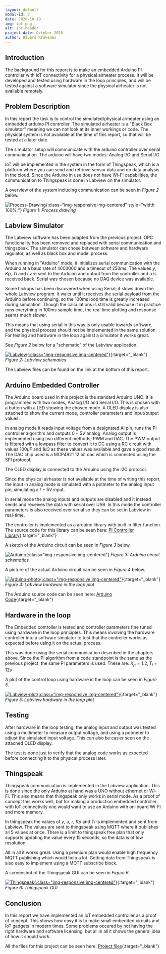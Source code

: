 ```yaml
---
layout: default
modal-id: 2
date: 2020-10-19
img: iot.png
alt: iot-header
project-date: October 2020
author: Håvard Kråkenes
---
```


## Introduction

The background for this report is to make an embedded Arduino PI controller with IoT connectivity for a physical airheater process. It will be developed and tested using hardware in the loop principles, and will be tested against a software simulator since the physical airheater is not available remotely.

## Problem Description

In this report the task is to control the simulated/physical airheater using an embedded arduino PI controller. The simulated airheater is a "Black Box simulator" meaning we can not look at its inner workings or code. The physical system is not available at the time of this report, so that will be tested at a later date.

The simulator setup will communicate with the arduino controller over serial communication. The arduino will have two modes: Analog I/O and Serial I/O.

IoT will be implemented in the system in the form of Thingspeak, which is a platform where you can send and retrieve sensor data and do data analysis in the cloud.
Since the Arduino in use does not have Wi-Fi capabilities, the communication to Thingspeak is done in Labview on the simulator.

A overview of the system including communication can be seen in *Figure 2* below.

![Process-Drawing](img/projects/iot/process.png){:class="img-responsive img-centered" style="width: 100%;"}
*Figure 1: Process drawing*  

## Labview Simulator  
The Labview software has been adapted from the previous project. OPC functionality has been removed and replaced with serial communication and thingspeak.
The simulator can chose between software and hardware regulator, as well as black box and model process.

When running in "Arduino" mode, it initializes serial communication with the Arduino at a baud rate of $4000000$ and a timeout of $250ms$. The values $y$, $Kp$, $Ti$ and $r$ are sent to the Arduino and output from the controller and $u$ is received back. Serial was chosen because no DAQ device was available.

Some hickups has been discovered when using Serial; it slows down the whole Labview program. It waits until it receives the serial payload from the Arduino before continuing, so the 100ms loop time is greatly increased during simulation. Though the calculations is still valid because it in practice runs everything in $100ms$ sample time, the real time plotting and response seems much slower.

This means that using serial in this way is only usable towards software, and the physical process should not be implemented in the same solution. For testing and hardware in the loop against a simulator it works great.

See *Figure 2* below for a "schematic" of the Labview application.

[![Labview](img/projects/iot/labview.png){:class="img-responsive img-centered"}](https://raw.githubusercontent.com/haavardnk/IIA4217/gh-pages/img/projects/iot/labview.png){:target="_blank"}
*Figure 2: Labview schematics*  

The Labview files can be found on the link at the bottom of this report.

## Arduino Embedded Controller
The Arduino board used in this project is the standard Arduino UNO. It is programmed with two modes, Analog I/O and Serial I/O. This is chosen with a button with a LED showing the chosen mode. A OLED display is also attached to show the current mode, controller parameters and input/output values.

In analog mode it reads input voltage from a designated AI pin, runs the PI controller algorithm and outputs $0-5V$ analog. Analog output is implemented using two different methods; PWM and DAC. The PWM output is filtered with a lowpass filter to convert it to DC using a RC circuit with values $100µF$ and $1kΩ$ as these values was available and gave a good result. The DAC chip used is a MCP4921 12 bit dac which is connected using the SPI protocol.

The OLED display is connected to the Arduino using the I2C protocol.

Since the physical airheater is not available at the time of writing this report, the input in analog mode is simulated with a potmeter to the analog input pin, simulating a $1-5V$ input.

In serial mode the analog inputs and outputs are disabled and it instead sends and receives the data with serial over USB. In this mode the controller parameters is also received over serial so they can be set in Labview in real-time.

The controller is implemented as a arduino library with built in filter function. The source code for this library can be seen here: [PI Controller Library](https://github.com/haavardnk/IIA4217/tree/gh-pages/files/projects/iot/Arduino/libraries/PiController){:target="_blank"}

A sketch of the Arduino circuit can be seen in *Figure 3* below.

![Arduino](img/projects/iot/arduino.png){:class="img-responsive img-centered"}
*Figure 3: Arduino circuit schematics*  

A picture of the actual Arduino circuit can be seen in *Figure 4* below.

[![Arduino-photo](img/projects/iot/arduino_pic.jpg){:class="img-responsive img-centered"}](https://raw.githubusercontent.com/haavardnk/IIA4217/gh-pages/img/projects/iot/arduino_pic.jpg){:target="_blank"}
*Figure 4: Labview hardware in the loop plot*

The Arduino source code can be seen here: [Arduino Code](https://github.com/haavardnk/IIA4217/blob/gh-pages/files/projects/iot/Arduino/airheater/airheater.ino){:target="_blank"}

## Hardware in the loop
The Embedded controller is tested and controller parameters fine tuned using hardware in the loop principles. This means involving the hardware controller into a software simulator to test that the controller works as expected before using it on the actual process.

This was done using the serial communication described in the chapters above. Since the PI algorithm from a code standpoint is the same as the previous project, the same PI parameters is used. These are: $K_{p}=1.2, T_{i}=12s$

A plot of the control loop using hardware in the loop can be seen in *Figure 5*.

[![Labview-plot](img/projects/iot/labview2.png){:class="img-responsive img-centered"}](https://raw.githubusercontent.com/haavardnk/IIA4217/gh-pages/img/projects/iot/labview2.png){:target="_blank"}
*Figure 5: Labview hardware in the loop plot*

## Testing
After hardware in the loop testing, the analog input and output was tested using a multimeter to measure output voltage, and using a potmeter to adjust the simulated input voltage.
This can also be easier seen on the attached OLED display.

The test is done just to verify that the analog code works as expected before connecting it to the physical process later.

## Thingspeak
Thingspeak communication is implemented in the Labview application. This is done since the only Arduino at hand was a UNO without ethernet or Wi-Fi. This also means that thingspeak only works in serial mode. As a proof of concept this works well, but for making a production embedded controller with IoT connectivity one would want to use an Arduino with on-board Wi-Fi and more memory.

In thingspeak the values of $y$, $u$, $r$, $Kp$ and $Ti$ is implemented and sent from Labview. The values are sent to thingspeak using MQTT where it publishes all 5 values at once. There is a limit to thingspeak free plan that only supports updating the value every 15 seconds, so the data is of low resolution.

All in all it works great. Using a premium plan would enable high frequency MQTT publishing which would help a lot. Getting data from Thingspeak is also easy to implement using a MQTT subscribe block.

A screenshot of the Thingspeak GUI can be seen in *Figure 6*

[![Thingspeak](img/projects/iot/thingspeak.png){:class="img-responsive img-centered"}](https://raw.githubusercontent.com/haavardnk/IIA4217/gh-pages/img/projects/iot/thingspeak.png){:target="_blank"}
*Figure 6: Thingspeak GUI*  

## Conclusion
In this report we have implemented an IoT embedded controller as a proof of concept. This shows how easy it is to make small embedded circuits and IoT gadgets in modern times. Some problems occured by not having the right hardware and software licensing, but all in all it shows the general idea of how it should work.


All the files for this project can be seen here: [Project files](https://github.com/haavardnk/IIA4217/tree/gh-pages/files/projects/iot){:target="_blank"}
